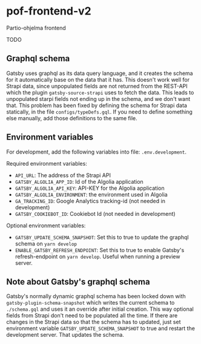 # pof-frontend-v2
Partio-ohjelma frontend


TODO

## Graphql schema

Gatsby uses graphql as its data query language, and it creates the schema for it automatically base on the data that it has. This doesn't work well for Strapi data, since unpopulated fields are not returned from the REST-API which the plugin `gatsby-source-strapi` uses to fetch the data. This leads to unpopulated starpi fields not ending up in the schema, and we don't want that. This problem has been fixed by defining the schema for Strapi data statically, in the file `configs/typeDefs.gql`. If you need to define something else manually, add those definitions to the same file.

## Environment variables

For development, add the following variables into file: `.env.development`.

Required environment variables:

- `API_URL`: The address of the Strapi API
- `GATSBY_ALGOLIA_APP_ID`: Id of the Algolia application
- `GATSBY_ALGOLIA_API_KEY`: API-KEY for the Algolia application
- `GATSBY_ALGOLIA_ENVIRONMENT`: the environment used in Algolia
- `GA_TRACKING_ID`: Google Analytics tracking-id (not needed in development)
- `GATSBY_COOKIEBOT_ID`: Cookiebot Id (not needed in development)

Optional environment variables:

- `GATSBY_UPDATE_SCHEMA_SNAPSHOT`: Set this to true to update the graphql schema on `yarn develop`
- `ENABLE_GATSBY_REFRESH_ENDPOINT`: Set this to true to enable Gatsby's refresh-endpoint on `yarn develop`. Useful when running a preview server.

## Note about Gatsby's graphql schema
Gatsby's normally dynamic graphql schema has been locked down with `gatsby-plugin-schema-snapshot` which writes the current schema to `./schema.gql` and uses it an override after initial creation. This way optional fields from Strapi don't need to be populated all the time.
If there are changes in the Strapi data so that the schema has to updated, just set environment variable `GATSBY_UPDATE_SCHEMA_SNAPSHOT` to true and restart the development server. That updates the schema. 

